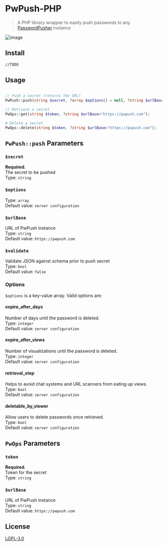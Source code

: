 # PwPush-PHP

> A PHP library wrapper to easily push passwords to any [PasswordPusher](https://github.com/pglombardo/PasswordPusher) instance

![image](https://user-images.githubusercontent.com/2450417/37249539-122d2056-24c8-11e8-860c-ca4609ef4073.png)

## Install
```bash
//TODO
```

## Usage
```php

// Push a secret (returns the URL)
PwPush::push(string $secret, ?array $options[] = null, ?string $urlBase = 'https://pwpush.com', ?bool $validate = false);

// Retrieve a secret
PwOps::get(string $token, ?string $urlBase="https://pwpush.com");

# Delete a secret
PwOps::delete(string $token, ?string $urlBase="https://pwpush.com");
```

## `PwPush::push` Parameters
### `$secret`
**Required**. \
The secret to be pushed\
Type: `string`

### `$options`
Type: `array` \
Default value: `server configuration`

### `$urlBase`
URL of PwPush instance \
Type: `string` \
Default value: `https://pwpush.com`

### `$validate`
Validate JSON against schema prior to push secret\
Type: `bool` \
Default value: `false`

### Options
`$options` is a key-value array. Valid options are:

####  expire_after_days
Number of days until the password is deleted.\
Type: `integer` \
Default value: `server configuration`

####  expire_after_views
Number of visualizations until the password is deleted.\
Type: `integer` \
Default value: `server configuration`

#### retrieval_step
Helps to avoid chat systems and URL scanners from eating up views.\
Type: `bool` \
Default value: `server configuration`

#### deletable_by_viewer
Allow users to delete passwords once retrieved.\
Type: `bool` \
Default value: `server configuration`

## `PwOps` Parameters
### `token`
**Required**. \
Token for the secret\
Type: `string`

### `$urlBase`
URL of PwPush instance \
Type: `string` \
Default value: `https://pwpush.com`

## License
[LGPL-3.0](LICENSE)
